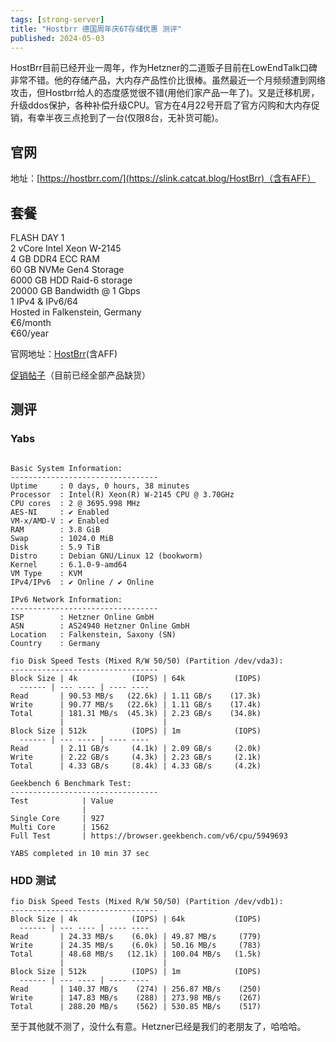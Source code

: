```yaml
---
tags: [strong-server]
title: "Hostbrr 德国周年庆6T存储优惠 测评"
published: 2024-05-03
---
```


HostBrr目前已经开业一周年，作为Hetzner的二道贩子目前在LowEndTalk口碑非常不错。他的存储产品，大内存产品性价比很棒。虽然最近一个月频频遭到网络攻击，但Hostbrr给人的态度感觉很不错(用他们家产品一年了)。又是迁移机房，升级ddos保护，各种补偿升级CPU。官方在4月22号开启了官方闪购和大内存促销，有幸半夜三点抢到了一台(仅限8台，无补货可能)。

## 官网

地址：[https://hostbrr.com/](https://slink.catcat.blog/HostBrr)（含有AFF）

## 套餐

FLASH DAY 1  
2 vCore Intel Xeon W-2145  
4 GB DDR4 ECC RAM  
60 GB NVMe Gen4 Storage  
6000 GB HDD Raid-6 storage  
20000 GB Bandwidth @ 1 Gbps  
1 IPv4 & IPv6/64  
Hosted in Falkenstein, Germany  
€6/month  
€60/year

官网地址：[HostBrr](https://urls.catcat.blog/hostbrr)(含AFF)

[促销帖子](https://lowendtalk.com/discussion/194296/hostbrr-1-year-celebration-deals-epic-epyc-deals-storage-flash-deals/p1)（目前已经全部产品缺货）

## 测评

### Yabs

```shell

Basic System Information:
---------------------------------
Uptime     : 0 days, 0 hours, 38 minutes
Processor  : Intel(R) Xeon(R) W-2145 CPU @ 3.70GHz
CPU cores  : 2 @ 3695.998 MHz
AES-NI     : ✔ Enabled
VM-x/AMD-V : ✔ Enabled
RAM        : 3.8 GiB
Swap       : 1024.0 MiB
Disk       : 5.9 TiB
Distro     : Debian GNU/Linux 12 (bookworm)
Kernel     : 6.1.0-9-amd64
VM Type    : KVM
IPv4/IPv6  : ✔ Online / ✔ Online

IPv6 Network Information:
---------------------------------
ISP        : Hetzner Online GmbH
ASN        : AS24940 Hetzner Online GmbH
Location   : Falkenstein, Saxony (SN)
Country    : Germany

fio Disk Speed Tests (Mixed R/W 50/50) (Partition /dev/vda3):
---------------------------------
Block Size | 4k            (IOPS) | 64k           (IOPS)
  ------ | --- ---- | ---- ---- 
Read       | 90.53 MB/s   (22.6k) | 1.11 GB/s    (17.3k)
Write      | 90.77 MB/s   (22.6k) | 1.11 GB/s    (17.4k)
Total      | 181.31 MB/s  (45.3k) | 2.23 GB/s    (34.8k)
           |                      |                     
Block Size | 512k          (IOPS) | 1m            (IOPS)
  ------ | --- ---- | ---- ---- 
Read       | 2.11 GB/s     (4.1k) | 2.09 GB/s     (2.0k)
Write      | 2.22 GB/s     (4.3k) | 2.23 GB/s     (2.1k)
Total      | 4.33 GB/s     (8.4k) | 4.33 GB/s     (4.2k)

Geekbench 6 Benchmark Test:
---------------------------------
Test            | Value                         
                |                               
Single Core     | 927                           
Multi Core      | 1562                          
Full Test       | https://browser.geekbench.com/v6/cpu/5949693

YABS completed in 10 min 37 sec
```

### HDD 测试

```shell
fio Disk Speed Tests (Mixed R/W 50/50) (Partition /dev/vdb1):
---------------------------------
Block Size | 4k            (IOPS) | 64k           (IOPS)
  ------ | --- ---- | ---- ---- 
Read       | 24.33 MB/s    (6.0k) | 49.87 MB/s     (779)
Write      | 24.35 MB/s    (6.0k) | 50.16 MB/s     (783)
Total      | 48.68 MB/s   (12.1k) | 100.04 MB/s   (1.5k)
           |                      |                     
Block Size | 512k          (IOPS) | 1m            (IOPS)
  ------ | --- ---- | ---- ---- 
Read       | 140.37 MB/s    (274) | 256.87 MB/s    (250)
Write      | 147.83 MB/s    (288) | 273.98 MB/s    (267)
Total      | 288.20 MB/s    (562) | 530.85 MB/s    (517)
```

至于其他就不测了，没什么有意。Hetzner已经是我们的老朋友了，哈哈哈。